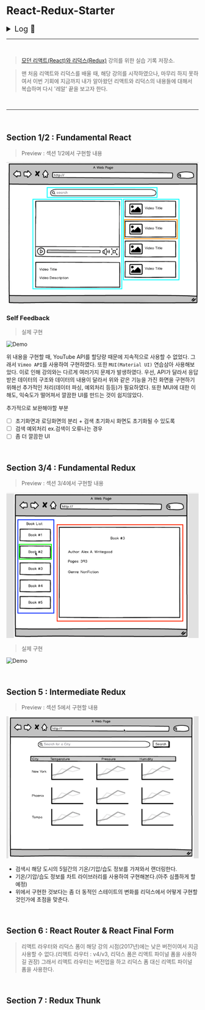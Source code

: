 # React-Redux-Starter

<details>
<summary style='font-size:20px'>Log 📖 </summary>

2020 5월 스터디 시작 <br />

> ~~기존의 강의에서 제공되는 기본적인 설정(웹팩, 바벨 등)이 되어있는 프로젝트를 클론하여 사용하였다. [[기존 프로젝트](_README.md)]~~

스터디 잠시 중지...PAUSE 😭 <br />

2021 11월 다시 시작!<br />

> 해당 프로젝트가 너무 오래되어서(2017년) 버전이 안맞는 것들이 많은 관계로 나름 웹팩과 바벨 설정을 다시 하여 진행하였다. 🤪 설정은 어렵다...

> 기존 프로젝트에서의 설정 문제와 API 관련 문제로 인해서 CRA를 통해서 프로젝트 새롭게 셋팅.

</details>

---

<br />

> [모던 리액트(React)와 리덕스(Redux)](https://www.udemy.com/react-redux/) 강의를 위한 실습 기록 저장소.

> 맨 처음 리액트와 리덕스를 배울 때, 해당 강의를 시작하였으나, 마무리 하지 못하여서 이번 기회에 지금까지 내가 알아왔던 리액트와 리덕스의 내용들에 대해서 복습하며 다시 '레알' 끝을 보고자 한다.

<br />

---

<br />

## Section 1/2 : Fundamental React

> Preview : 섹션 1/2에서 구현할 내용

![Preview](screenshots/section2.png)

### Self Feedback

> 실제 구현

![Demo](screenshots/gSection2.gif)

위 내용을 구현할 때, YouTube API를 할당량 때문에 지속적으로 사용할 수 없었다. 그래서 `Vimeo API`를 사용하여 구현하였다. 또한 `MUI(Material UI)` 연습삼아 사용해보았다. 이로 인해 강의와는 다르게 여러가지 문제가 발생하였다. 우선, API가 달라서 응답받은 데이터의 구조와 데이터의 내용이 달라서 위와 같은 기능을 가진 화면을 구현하기 위해선 추가적인 처리(데이터 파싱, 예외처리 등등)가 필요하였다. 또한 MUI에 대한 이해도, 익숙도가 떨어져서 깔끔한 UI를 만드는 것이 쉽지않았다.

추가적으로 보완해야할 부분

- [ ] 초기화면과 로딩화면의 분리 + 검색 초기화시 화면도 초기화될 수 있도록
- [ ] 검색 예외처리 ex.검색이 오류나는 경우
- [ ] 좀 더 깔끔한 UI

<br />

## Section 3/4 : Fundamental Redux

> Preview : 섹션 3/4에서 구현할 내용

![Preview](screenshots/section4.png)

> 실제 구현

![Demo](screenshots/gSection4.gif)

<br />

## Section 5 : Intermediate Redux

> Preview : 섹션 5에서 구현할 내용

![Preview](screenshots/section5.png)

- 검색시 해당 도시의 5일간의 기온/기압/습도 정보를 가져와서 랜더링한다.
- 기온/기압/습도 정보를 차트 라이브러리를 사용하여 구현해본다.(아주 심플하게 할 예정)
- 위에서 구현한 것보다는 좀 더 동적인 스테이트의 변화를 리덕스에서 어떻게 구현할 것인가에 초점을 맞춘다.

<br />

## Section 6 : React Router & React Final Form

> 리액트 라우터와 리덕스 폼이 해당 강의 시점(2017년)에는 낮은 버전이여서 지금 사용할 수 없다.(리액트 라우터 : v4/v3, 리덕스 폼은 리액트 파이널 폼을 사용하길 권장) 그래서 리액트 라우터는 버전업을 하고 리덕스 폼 대신 리액트 파이널 폼을 사용한다.

<br />

## Section 7 : Redux Thunk
